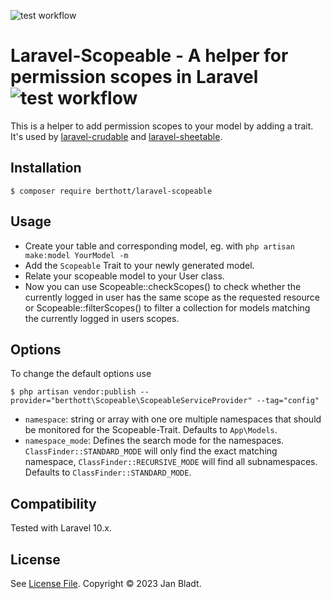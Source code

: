 ![test workflow](https://github.com/berthott/laravel-scopeable/actions/workflows/test.yml/badge.svg)

# Laravel-Scopeable - A helper for permission scopes in Laravel![test workflow](https://github.com/berthott/laravel-crudable/actions/workflows/test.yml/badge.svg)



This is a helper to add permission scopes to your model by adding a trait. It's used by [laravel-crudable](https://github.com/berthott/laravel-crudable) and [laravel-sheetable](https://github.com/syspons-dev/laravel-sheetable).

## Installation

```
$ composer require berthott/laravel-scopeable
```

## Usage

* Create your table and corresponding model, eg. with `php artisan make:model YourModel -m`
* Add the `Scopeable` Trait to your newly generated model.
* Relate your scopeable model to your User class.
* Now you can use Scopeable::checkScopes() to check whether the currently logged in user has the same scope as the requested resource or Scopeable::filterScopes() to filter a collection for models matching the currently logged in users scopes.

## Options

To change the default options use
```
$ php artisan vendor:publish --provider="berthott\Scopeable\ScopeableServiceProvider" --tag="config"
```
* `namespace`: string or array with one ore multiple namespaces that should be monitored for the Scopeable-Trait. Defaults to `App\Models`.
* `namespace_mode`: Defines the search mode for the namespaces. `ClassFinder::STANDARD_MODE` will only find the exact matching namespace, `ClassFinder::RECURSIVE_MODE` will find all subnamespaces. Defaults to `ClassFinder::STANDARD_MODE`.

## Compatibility

Tested with Laravel 10.x.

## License

See [License File](license.md). Copyright © 2023 Jan Bladt.
